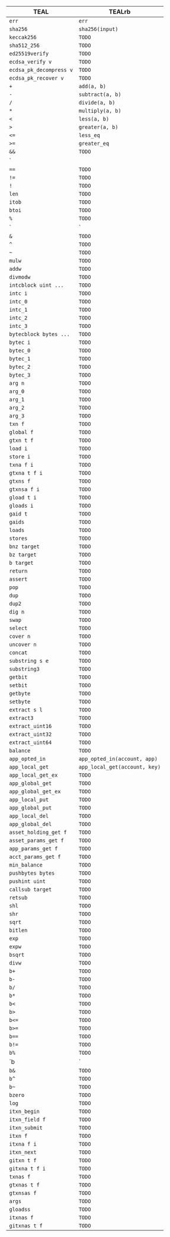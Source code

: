 | TEAL | TEALrb |
|------|--------|
| `err` | `err` |
| `sha256` | `sha256(input)` |
| `keccak256` | `TODO` |
| `sha512_256` | `TODO` |
| `ed25519verify` | `TODO` |
| `ecdsa_verify v` | `TODO` |
| `ecdsa_pk_decompress v` | `TODO` |
| `ecdsa_pk_recover v` | `TODO` |
| `+` | `add(a, b)` |
| `-` | `subtract(a, b)` |
| `/` | `divide(a, b)` |
| `*` | `multiply(a, b)` |
| `<` | `less(a, b)` |
| `>` | `greater(a, b)` |
| `<=` | `less_eq` |
| `>=` | `greater_eq` |
| `&&` | `TODO` |
| `||` | `TODO` |
| `==` | `TODO` |
| `!=` | `TODO` |
| `!` | `TODO` |
| `len` | `TODO` |
| `itob` | `TODO` |
| `btoi` | `TODO` |
| `%` | `TODO` |
| `|` | `TODO` |
| `&` | `TODO` |
| `^` | `TODO` |
| `~` | `TODO` |
| `mulw` | `TODO` |
| `addw` | `TODO` |
| `divmodw` | `TODO` |
| `intcblock uint ...` | `TODO` |
| `intc i` | `TODO` |
| `intc_0` | `TODO` |
| `intc_1` | `TODO` |
| `intc_2` | `TODO` |
| `intc_3` | `TODO` |
| `bytecblock bytes ...` | `TODO` |
| `bytec i` | `TODO` |
| `bytec_0` | `TODO` |
| `bytec_1` | `TODO` |
| `bytec_2` | `TODO` |
| `bytec_3` | `TODO` |
| `arg n` | `TODO` |
| `arg_0` | `TODO` |
| `arg_1` | `TODO` |
| `arg_2` | `TODO` |
| `arg_3` | `TODO` |
| `txn f` | `TODO` |
| `global f` | `TODO` |
| `gtxn t f` | `TODO` |
| `load i` | `TODO` |
| `store i` | `TODO` |
| `txna f i` | `TODO` |
| `gtxna t f i` | `TODO` |
| `gtxns f` | `TODO` |
| `gtxnsa f i` | `TODO` |
| `gload t i` | `TODO` |
| `gloads i` | `TODO` |
| `gaid t` | `TODO` |
| `gaids` | `TODO` |
| `loads` | `TODO` |
| `stores` | `TODO` |
| `bnz target` | `TODO` |
| `bz target` | `TODO` |
| `b target` | `TODO` |
| `return` | `TODO` |
| `assert` | `TODO` |
| `pop` | `TODO` |
| `dup` | `TODO` |
| `dup2` | `TODO` |
| `dig n` | `TODO` |
| `swap` | `TODO` |
| `select` | `TODO` |
| `cover n` | `TODO` |
| `uncover n` | `TODO` |
| `concat` | `TODO` |
| `substring s e` | `TODO` |
| `substring3` | `TODO` |
| `getbit` | `TODO` |
| `setbit` | `TODO` |
| `getbyte` | `TODO` |
| `setbyte` | `TODO` |
| `extract s l` | `TODO` |
| `extract3` | `TODO` |
| `extract_uint16` | `TODO` |
| `extract_uint32` | `TODO` |
| `extract_uint64` | `TODO` |
| `balance` | `TODO` |
| `app_opted_in` | `app_opted_in(account, app)` |
| `app_local_get` | `app_local_get(account, key)` |
| `app_local_get_ex` | `TODO` |
| `app_global_get` | `TODO` |
| `app_global_get_ex` | `TODO` |
| `app_local_put` | `TODO` |
| `app_global_put` | `TODO` |
| `app_local_del` | `TODO` |
| `app_global_del` | `TODO` |
| `asset_holding_get f` | `TODO` |
| `asset_params_get f` | `TODO` |
| `app_params_get f` | `TODO` |
| `acct_params_get f` | `TODO` |
| `min_balance` | `TODO` |
| `pushbytes bytes` | `TODO` |
| `pushint uint` | `TODO` |
| `callsub target` | `TODO` |
| `retsub` | `TODO` |
| `shl` | `TODO` |
| `shr` | `TODO` |
| `sqrt` | `TODO` |
| `bitlen` | `TODO` |
| `exp` | `TODO` |
| `expw` | `TODO` |
| `bsqrt` | `TODO` |
| `divw` | `TODO` |
| `b+` | `TODO` |
| `b-` | `TODO` |
| `b/` | `TODO` |
| `b*` | `TODO` |
| `b<` | `TODO` |
| `b>` | `TODO` |
| `b<=` | `TODO` |
| `b>=` | `TODO` |
| `b==` | `TODO` |
| `b!=` | `TODO` |
| `b%` | `TODO` |
| `b|` | `TODO` |
| `b&` | `TODO` |
| `b^` | `TODO` |
| `b~` | `TODO` |
| `bzero` | `TODO` |
| `log` | `TODO` |
| `itxn_begin` | `TODO` |
| `itxn_field f` | `TODO` |
| `itxn_submit` | `TODO` |
| `itxn f` | `TODO` |
| `itxna f i` | `TODO` |
| `itxn_next` | `TODO` |
| `gitxn t f` | `TODO` |
| `gitxna t f i` | `TODO` |
| `txnas f` | `TODO` |
| `gtxnas t f` | `TODO` |
| `gtxnsas f` | `TODO` |
| `args` | `TODO` |
| `gloadss` | `TODO` |
| `itxnas f` | `TODO` |
| `gitxnas t f` | `TODO` |
